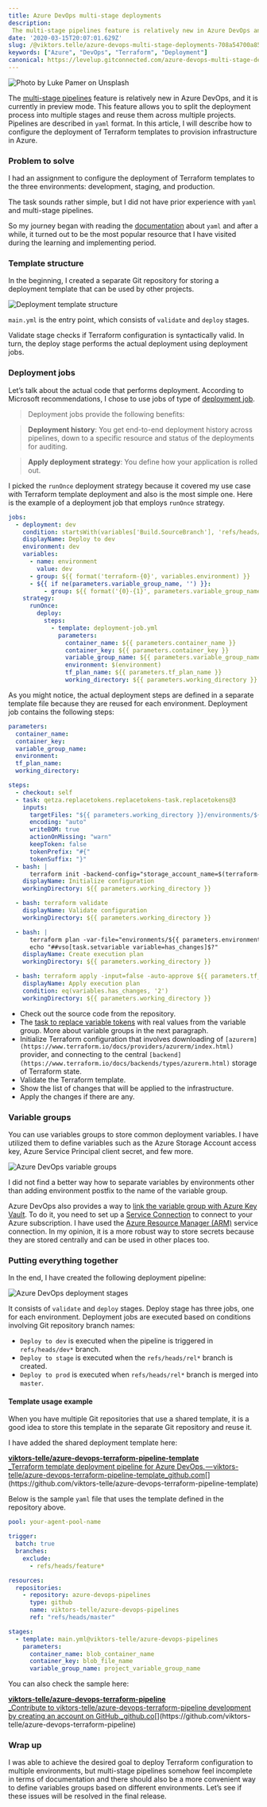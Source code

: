 ```yaml
---
title: Azure DevOps multi-stage deployments
description:
 The multi-stage pipelines feature is relatively new in Azure DevOps and allows you to split the deployment process into multiple stages and reuse then.
date: '2020-03-15T20:07:01.629Z'
slug: /@viktors.telle/azure-devops-multi-stage-deployments-708a54700a85
keywords: ["Azure", "DevOps", "Terraform", "Deployment"]
canonical: https://levelup.gitconnected.com/azure-devops-multi-stage-deployments-708a54700a85
---
```


![Photo by [Luke Pamer](https://unsplash.com/@luke_pamer?utm_source=medium&utm_medium=referral) on [Unsplash](https://unsplash.com?utm_source=medium&utm_medium=referral)](clouds.jpg)

The [multi-stage pipelines](https://docs.microsoft.com/en-us/azure/devops/pipelines/get-started/multi-stage-pipelines-experience?view=azure-devops) feature is relatively new in Azure DevOps, and it is currently in preview mode. This feature allows you to split the deployment process into multiple stages and reuse them across multiple projects. Pipelines are described in `yaml` format. In this article, I will describe how to configure the deployment of Terraform templates to provision infrastructure in Azure.

### Problem to solve

I had an assignment to configure the deployment of Terraform templates to the three environments: development, staging, and production.

The task sounds rather simple, but I did not have prior experience with `yaml` and multi-stage pipelines.

So my journey began with reading the [documentation](https://docs.microsoft.com/en-us/azure/devops/pipelines/yaml-schema?view=azure-devops&tabs=schema%2Cparameter-schema) about `yaml` and after a while, it turned out to be the most popular resource that I have visited during the learning and implementing period.

### Template structure

In the beginning, I created a separate Git repository for storing a deployment template that can be used by other projects.

![Deployment template structure](deployment-template-structure.png)

`main.yml` is the entry point, which consists of `validate`  and `deploy`  stages.

Validate stage checks if Terraform configuration is syntactically valid. In turn, the deploy stage performs the actual deployment using deployment jobs.

### Deployment jobs

Let’s talk about the actual code that performs deployment. According to Microsoft recommendations, I chose to use jobs of type of [deployment job](https://docs.microsoft.com/en-us/azure/devops/pipelines/yaml-schema?view=azure-devops&tabs=schema%2Cparameter-schema#deployment-job).

> Deployment jobs provide the following benefits:

> **Deployment history**: You get end-to-end deployment history across pipelines, down to a specific resource and status of the deployments for auditing.

> **Apply deployment strategy**: You define how your application is rolled out.

I picked the `runOnce` deployment strategy because it covered my use case with Terraform template deployment and also is the most simple one. Here is the example of a deployment job that employs `runOnce` strategy.

```yaml
jobs:
  - deployment: dev
    condition: startsWith(variables['Build.SourceBranch'], 'refs/heads/dev')
    displayName: Deploy to dev
    environment: dev
    variables:
      - name: environment
        value: dev
      - group: ${{ format('terraform-{0}', variables.environment) }}
      - ${{ if ne(parameters.variable_group_name, '') }}:
          - group: ${{ format('{0}-{1}', parameters.variable_group_name, variables.environment) }}
    strategy:
      runOnce:
        deploy:
          steps:
            - template: deployment-job.yml
              parameters:
                container_name: ${{ parameters.container_name }}
                container_key: ${{ parameters.container_key }}
                variable_group_name: ${{ parameters.variable_group_name }}
                environment: $(environment)
                tf_plan_name: ${{ parameters.tf_plan_name }}
                working_directory: ${{ parameters.working_directory }}
```

As you might notice, the actual deployment steps are defined in a separate template file because they are reused for each environment. Deployment job contains the following steps:

```yaml
parameters:
  container_name:
  container_key:
  variable_group_name:
  environment:
  tf_plan_name:
  working_directory:

steps:
  - checkout: self
  - task: qetza.replacetokens.replacetokens-task.replacetokens@3
    inputs:
      targetFiles: "${{ parameters.working_directory }}/environments/${{ parameters.environment }}/*.tfvars => outputs/*.tfvars"
      encoding: "auto"
      writeBOM: true
      actionOnMissing: "warn"
      keepToken: false
      tokenPrefix: "#{"
      tokenSuffix: "}"
  - bash: |
      terraform init -backend-config="storage_account_name=$(terraform-state-storage-account-name)" -backend-config="container_name=${{ parameters.container_name }}" -backend-config="key=${{ format('{0}-{1}', parameters.environment, parameters.container_key) }}" -backend-config="access_key=$(terraform-state-access-key)" -input=false
    displayName: Initialize configuration
    workingDirectory: ${{ parameters.working_directory }}

  - bash: terraform validate
    displayName: Validate configuration
    workingDirectory: ${{ parameters.working_directory }}

  - bash: |
      terraform plan -var-file="environments/${{ parameters.environment }}/outputs/variables.tfvars" -var "azure_client_secret=$(azure-client-secret)" -input=false -detailed-exitcode -out=${{ parameters.tf_plan_name }}
      echo "##vso[task.setvariable variable=has_changes]$?"
    displayName: Create execution plan
    workingDirectory: ${{ parameters.working_directory }}

  - bash: terraform apply -input=false -auto-approve ${{ parameters.tf_plan_name }}
    displayName: Apply execution plan
    condition: eq(variables.has_changes, '2')
    workingDirectory: ${{ parameters.working_directory }}
```

* Check out the source code from the repository.
* The [task to replace variable tokens](https://marketplace.visualstudio.com/items?itemName=qetza.replacetokens) with real values from the variable group. More about variable groups in the next paragraph.
* Initialize Terraform configuration that involves downloading of `[azurerm](https://www.terraform.io/docs/providers/azurerm/index.html)` provider, and connecting to the central `[backend](https://www.terraform.io/docs/backends/types/azurerm.html)` storage of Terraform state.
* Validate the Terraform template.
* Show the list of changes that will be applied to the infrastructure.
* Apply the changes if there are any.

### Variable groups

You can use variables groups to store common deployment variables. I have utilized them to define variables such as the Azure Storage Account access key, Azure Service Principal client secret, and few more.

![Azure DevOps variable groups](azure-devops-variable-groups.png)

I did not find a better way how to separate variables by environments other than adding environment postfix to the name of the variable group.

Azure DevOps also provides a way to [link the variable group with Azure Key Vault](https://docs.microsoft.com/en-us/azure/devops/pipelines/library/variable-groups?view=azure-devops&tabs=yaml#link-secrets-from-an-azure-key-vault). To do it, you need to set up a [Service Connection](https://docs.microsoft.com/en-us/azure/devops/pipelines/library/service-endpoints?view=azure-devops&tabs=yaml#create-a-service-connection) to connect to your Azure subscription. I have used the [Azure Resource Manager (ARM)](https://docs.microsoft.com/en-us/azure/devops/pipelines/library/service-endpoints?view=azure-devops&tabs=yaml#sep-azure-resource-manager) service connection. In my opinion, it is a more robust way to store secrets because they are stored centrally and can be used in other places too.

### Putting everything together

In the end, I have created the following deployment pipeline:

![Azure DevOps deployment stages](azure-devops-deployment-stages.png)

It consists of `validate` and `deploy` stages. Deploy stage has three jobs, one for each environment. Deployment jobs are executed based on conditions involving Git repository branch names:

* `Deploy to dev` is executed when the pipeline is triggered in `refs/heads/dev*` branch.
* `Deploy to stage` is executed when the `refs/heads/rel*` branch is created.
* `Deploy to prod` is executed when `refs/heads/rel*` branch is merged into `master`.

#### Template usage example

When you have multiple Git repositories that use a shared template, it is a good idea to store this template in the separate Git repository and reuse it.

I have added the shared deployment template here:

[**viktors-telle/azure-devops-terraform-pipeline-template**  
_Terraform template deployment pipeline for Azure DevOps. — viktors-telle/azure-devops-terraform-pipeline-template_github.com](https://github.com/viktors-telle/azure-devops-terraform-pipeline-template "https://github.com/viktors-telle/azure-devops-terraform-pipeline-template")[](https://github.com/viktors-telle/azure-devops-terraform-pipeline-template)

Below is the sample `yaml` file that uses the template defined in the repository above.

```yaml
pool: your-agent-pool-name

trigger:
  batch: true
  branches:
    exclude:
      - refs/heads/feature*

resources:
  repositories:
    - repository: azure-devops-pipelines
      type: github
      name: viktors-telle/azure-devops-pipelines
      ref: "refs/heads/master"

stages:
  - template: main.yml@viktors-telle/azure-devops-pipelines
    parameters:
      container_name: blob_container_name
      container_key: blob_file_name
      variable_group_name: project_variable_group_name
```

You can also check the sample here:

[**viktors-telle/azure-devops-terraform-pipeline**  
_Contribute to viktors-telle/azure-devops-terraform-pipeline development by creating an account on GitHub._github.co](https://github.com/viktors-telle/azure-devops-terraform-pipeline "https://github.com/viktors-telle/azure-devops-terraform-pipeline")[](https://github.com/viktors-telle/azure-devops-terraform-pipeline)

### Wrap up

I was able to achieve the desired goal to deploy Terraform configuration to multiple environments, but multi-stage pipelines somehow feel incomplete in terms of documentation and there should also be a more convenient way to define variables groups based on different environments. Let’s see if these issues will be resolved in the final release.
